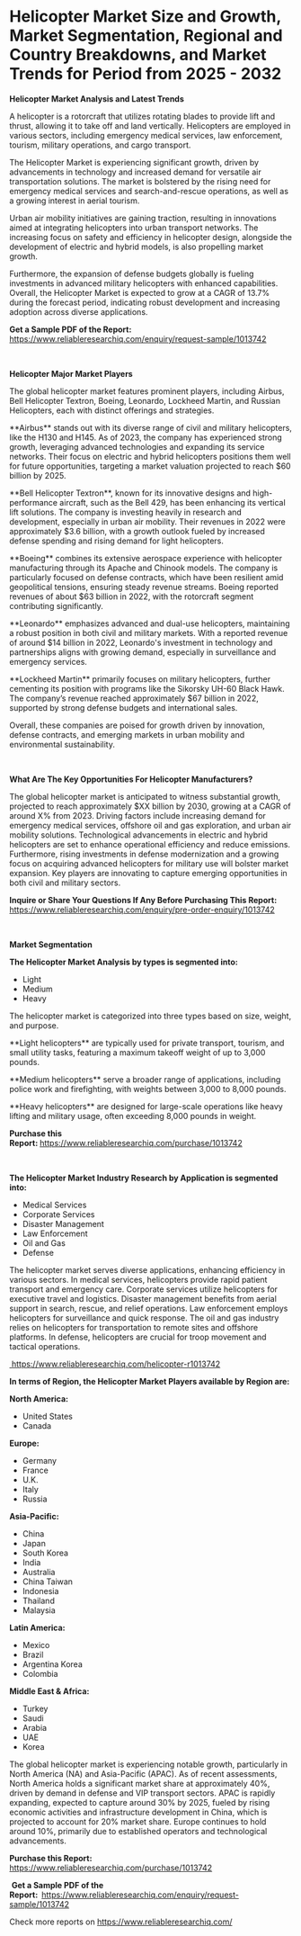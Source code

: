 <p><h1>Helicopter Market Size and Growth, Market Segmentation, Regional and Country Breakdowns, and Market Trends for Period from 2025 -  2032</h1></p><p><strong>Helicopter Market Analysis and Latest Trends</strong></p>
<p><p>A helicopter is a rotorcraft that utilizes rotating blades to provide lift and thrust, allowing it to take off and land vertically. Helicopters are employed in various sectors, including emergency medical services, law enforcement, tourism, military operations, and cargo transport. </p><p>The Helicopter Market is experiencing significant growth, driven by advancements in technology and increased demand for versatile air transportation solutions. The market is bolstered by the rising need for emergency medical services and search-and-rescue operations, as well as a growing interest in aerial tourism. </p><p>Urban air mobility initiatives are gaining traction, resulting in innovations aimed at integrating helicopters into urban transport networks. The increasing focus on safety and efficiency in helicopter design, alongside the development of electric and hybrid models, is also propelling market growth. </p><p>Furthermore, the expansion of defense budgets globally is fueling investments in advanced military helicopters with enhanced capabilities. Overall, the Helicopter Market is expected to grow at a CAGR of 13.7% during the forecast period, indicating robust development and increasing adoption across diverse applications.</p></p>
<p><strong>Get a Sample PDF of the Report:&nbsp;</strong> <a href="https://www.reliableresearchiq.com/enquiry/request-sample/1013742?utm_campaign=3099&utm_medium=2&utm_source=Github&utm_content=ia&utm_term=30032025&utm_id=helicopter">https://www.reliableresearchiq.com/enquiry/request-sample/1013742</a></p>
<p>&nbsp;</p>
<p><strong>Helicopter Major Market Players</strong></p>
<p><p>The global helicopter market features prominent players, including Airbus, Bell Helicopter Textron, Boeing, Leonardo, Lockheed Martin, and Russian Helicopters, each with distinct offerings and strategies.</p><p>**Airbus** stands out with its diverse range of civil and military helicopters, like the H130 and H145. As of 2023, the company has experienced strong growth, leveraging advanced technologies and expanding its service networks. Their focus on electric and hybrid helicopters positions them well for future opportunities, targeting a market valuation projected to reach $60 billion by 2025.</p><p>**Bell Helicopter Textron**, known for its innovative designs and high-performance aircraft, such as the Bell 429, has been enhancing its vertical lift solutions. The company is investing heavily in research and development, especially in urban air mobility. Their revenues in 2022 were approximately $3.6 billion, with a growth outlook fueled by increased defense spending and rising demand for light helicopters.</p><p>**Boeing** combines its extensive aerospace experience with helicopter manufacturing through its Apache and Chinook models. The company is particularly focused on defense contracts, which have been resilient amid geopolitical tensions, ensuring steady revenue streams. Boeing reported revenues of about $63 billion in 2022, with the rotorcraft segment contributing significantly.</p><p>**Leonardo** emphasizes advanced and dual-use helicopters, maintaining a robust position in both civil and military markets. With a reported revenue of around $14 billion in 2022, Leonardo's investment in technology and partnerships aligns with growing demand, especially in surveillance and emergency services.</p><p>**Lockheed Martin** primarily focuses on military helicopters, further cementing its position with programs like the Sikorsky UH-60 Black Hawk. The company’s revenue reached approximately $67 billion in 2022, supported by strong defense budgets and international sales.</p><p>Overall, these companies are poised for growth driven by innovation, defense contracts, and emerging markets in urban mobility and environmental sustainability.</p></p>
<p>&nbsp;</p>
<p><strong>What Are The Key Opportunities For Helicopter Manufacturers?</strong></p>
<p><p>The global helicopter market is anticipated to witness substantial growth, projected to reach approximately $XX billion by 2030, growing at a CAGR of around X% from 2023. Driving factors include increasing demand for emergency medical services, offshore oil and gas exploration, and urban air mobility solutions. Technological advancements in electric and hybrid helicopters are set to enhance operational efficiency and reduce emissions. Furthermore, rising investments in defense modernization and a growing focus on acquiring advanced helicopters for military use will bolster market expansion. Key players are innovating to capture emerging opportunities in both civil and military sectors.</p></p>
<p><strong>Inquire or Share Your Questions If Any Before Purchasing This Report:</strong> <a href="https://www.reliableresearchiq.com/enquiry/pre-order-enquiry/1013742?utm_campaign=3099&utm_medium=2&utm_source=Github&utm_content=ia&utm_term=30032025&utm_id=helicopter">https://www.reliableresearchiq.com/enquiry/pre-order-enquiry/1013742</a></p>
<p>&nbsp;</p>
<p><strong>Market Segmentation</strong></p>
<p><strong>The Helicopter Market Analysis by types is segmented into:</strong></p>
<p><ul><li>Light</li><li>Medium</li><li>Heavy</li></ul></p>
<p><p>The helicopter market is categorized into three types based on size, weight, and purpose. </p><p>**Light helicopters** are typically used for private transport, tourism, and small utility tasks, featuring a maximum takeoff weight of up to 3,000 pounds. </p><p>**Medium helicopters** serve a broader range of applications, including police work and firefighting, with weights between 3,000 to 8,000 pounds. </p><p>**Heavy helicopters** are designed for large-scale operations like heavy lifting and military usage, often exceeding 8,000 pounds in weight.</p></p>
<p><strong>Purchase this Report:&nbsp;</strong><a href="https://www.reliableresearchiq.com/purchase/1013742?utm_campaign=3099&utm_medium=2&utm_source=Github&utm_content=ia&utm_term=30032025&utm_id=helicopter">https://www.reliableresearchiq.com/purchase/1013742</a></p>
<p>&nbsp;</p>
<p><strong>The Helicopter Market Industry Research by Application is segmented into:</strong></p>
<p><ul><li>Medical Services</li><li>Corporate Services</li><li>Disaster Management</li><li>Law Enforcement</li><li>Oil and Gas</li><li>Defense</li></ul></p>
<p><p>The helicopter market serves diverse applications, enhancing efficiency in various sectors. In medical services, helicopters provide rapid patient transport and emergency care. Corporate services utilize helicopters for executive travel and logistics. Disaster management benefits from aerial support in search, rescue, and relief operations. Law enforcement employs helicopters for surveillance and quick response. The oil and gas industry relies on helicopters for transportation to remote sites and offshore platforms. In defense, helicopters are crucial for troop movement and tactical operations.</p></p>
<p><a href="https://www.reliableresearchiq.com/helicopter-r1013742?utm_campaign=3099&utm_medium=2&utm_source=Github&utm_content=ia&utm_term=30032025&utm_id=helicopter">&nbsp;https://www.reliableresearchiq.com/helicopter-r1013742</a></p>
<p><strong>In terms of Region, the Helicopter Market Players available by Region are:</strong></p>
<p>
    <p> <strong> North America: </strong>
        <ul>
            <li>United States</li>
            <li>Canada</li>
        </ul>
        </p> 
    <p> <strong> Europe: </strong>
        <ul>
            <li>Germany</li>
            <li>France</li>
            <li>U.K.</li>
            <li>Italy</li>
            <li>Russia</li>
        </ul>
        </p> 
    <p> <strong> Asia-Pacific: </strong>
        <ul>
            <li>China</li>
            <li>Japan</li>
            <li>South Korea</li>
            <li>India</li>
            <li>Australia</li>
            <li>China Taiwan</li>
            <li>Indonesia</li>
            <li>Thailand</li>
            <li>Malaysia</li>
        </ul>
        </p> 
    <p> <strong> Latin America: </strong>
        <ul>
            <li>Mexico</li>
            <li>Brazil</li>
            <li>Argentina Korea</li>
            <li>Colombia</li>
        </ul>
        </p> 
    <p> <strong> Middle East & Africa: </strong>
        <ul>
            <li>Turkey</li>
            <li>Saudi</li>
            <li>Arabia</li>
            <li>UAE</li>
            <li>Korea</li>
        </ul>
    </p>
    </p>
<p><p>The global helicopter market is experiencing notable growth, particularly in North America (NA) and Asia-Pacific (APAC). As of recent assessments, North America holds a significant market share at approximately 40%, driven by demand in defense and VIP transport sectors. APAC is rapidly expanding, expected to capture around 30% by 2025, fueled by rising economic activities and infrastructure development in China, which is projected to account for 20% market share. Europe continues to hold around 10%, primarily due to established operators and technological advancements.</p></p>
<p><strong>Purchase this Report: </strong><a href="https://www.reliableresearchiq.com/purchase/1013742?utm_campaign=3099&utm_medium=2&utm_source=Github&utm_content=ia&utm_term=30032025&utm_id=helicopter">https://www.reliableresearchiq.com/purchase/1013742</a></p>
<p>&nbsp;<strong>Get a Sample PDF of the Report:&nbsp;&nbsp;</strong><a href="https://www.reliableresearchiq.com/enquiry/request-sample/1013742?utm_campaign=3099&utm_medium=2&utm_source=Github&utm_content=ia&utm_term=30032025&utm_id=helicopter">https://www.reliableresearchiq.com/enquiry/request-sample/1013742</a></p>
<p><strong></strong></p>
<p>Check more reports on <a href="https://www.reliableresearchiq.com/?utm_campaign=3099&utm_medium=2&utm_source=Github&utm_content=ia&utm_term=30032025&utm_id=helicopter">https://www.reliableresearchiq.com/</a></p>